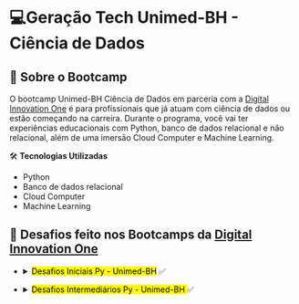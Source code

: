 # 




 # :computer:Geração Tech Unimed-BH - Ciência de Dados


## :rocket: Sobre o Bootcamp

O bootcamp Unimed-BH Ciência de Dados em parceria com a [Digital Innovation One](https://web.dio.me/track/geracao-tech-unimed-bh-ciencia-de-dados?order=oldest&page=1&tab=path) é para profissionais que já atuam com ciência de dados ou estão começando na carreira. Durante o programa, você vai ter experiências educacionais com Python, banco de dados relacional e não relacional, além de uma imersão Cloud Computer e Machine Learning.



:hammer_and_wrench: **Tecnologias Utilizadas**
* Python
* Banco de dados relacional
* Cloud Computer
* Machine Learning




## :rocket: Desafios feito nos Bootcamps da [Digital Innovation One](https://web.dio.me/coding/desafios-de-codigo-iniciais-py-unimedbh/algorithm/as-duas-torres?back=/track/geracao-tech-unimed-bh-ciencia-de-dados)



        
<div>
<ul>
   <li>
     <details>
<summary><mark>Desafios Iniciais Py - Unimed-BH</mark> ✅</summary>
    
## :computer:**Desafio de código**
|**Desafio** | Solução |
| :---: |  :---: | 
| ✅As Duas Torres | [**Código**](https://github.com/Doni-zete/Bootcamp-Ciencia-Dados/blob/main/Python-Desafios-Iniciais%20Py-Unimed-BH/Desafios-Iniciais%20Py-Unimed-BH/1-as_duas_torres.py) | 
| ✅Cachorros-Quentes | [**Código**](https://github.com/Doni-zete/Bootcamp-Ciencia-Dados/blob/main/Python-Desafios-Iniciais%20Py-Unimed-BH/Desafios-Iniciais%20Py-Unimed-BH/2_cachorros_quentes.py) | 
| ✅Cálculo de viagem | [**Código**](https://github.com/Doni-zete/Bootcamp-Ciencia-Dados/blob/main/Python-Desafios-Iniciais%20Py-Unimed-BH/Desafios-Iniciais%20Py-Unimed-BH/3_calculo_de_viagem.py) | 
---------------------------------------------------------------------------------------------------------------------------------------------------------------------------------





      


</ul>
                </li>    
</div>
 
 


<div>
<ul>
   <li>
     <details>
<summary><mark>Desafios Intermediários Py - Unimed-BH
</mark> ✅</summary>
    
## :computer:**Desafio de código**
|**Desafio** | Solução |
| :---: |  :---: | 
| ✅Alfabeto | [**Código**](https://github.com/Doni-zete/Bootcamp-Ciencia-Dados/blob/main/Python-Desafios-Iniciais%20Py-Unimed-BH/Desafios-Intermedi%C3%A1rios%20Py-Unimed-BH/Alfabeto.py) | 
| ✅Papagaio Poliglota | [**Código**](https://github.com/Doni-zete/Bootcamp-Ciencia-Dados/blob/main/Python-Desafios-Iniciais%20Py-Unimed-BH/Desafios-Intermedi%C3%A1rios%20Py-Unimed-BH/Papagaio%20Poliglota.py) | 
| ✅Aumento Salarial | [**Código**](https://github.com/Doni-zete/Bootcamp-Ciencia-Dados/blob/main/Python-Desafios-Iniciais%20Py-Unimed-BH/Desafios-Intermedi%C3%A1rios%20Py-Unimed-BH/Aumento%20Salarial.py) | 
---------------------------------------------------------------------------------------------------------------------------------------------------------------------------------





      


</ul>
                </li>    
</div>
 
        
        
        
      

 


